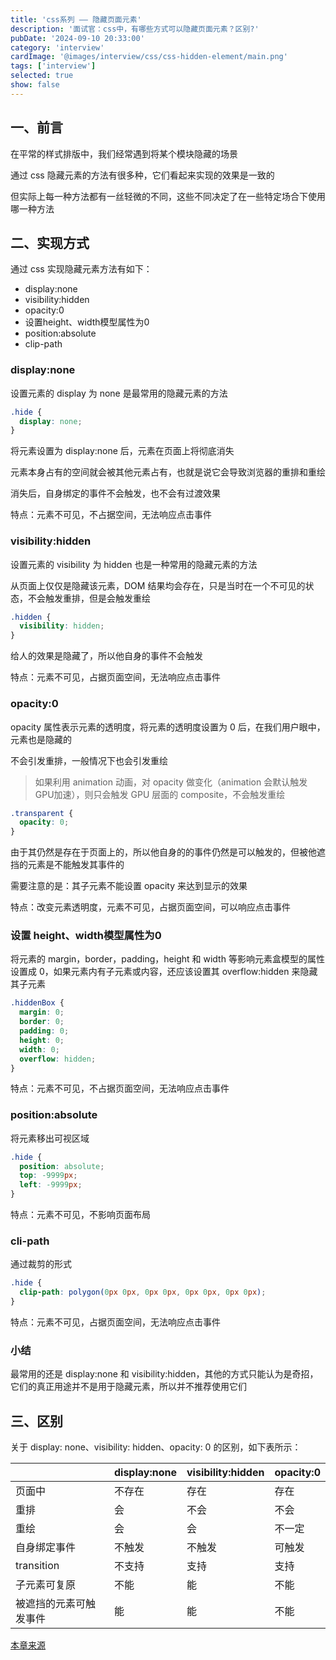 ```yaml
---
title: 'css系列 —— 隐藏页面元素'
description: '面试官：css中，有哪些方式可以隐藏页面元素？区别?'
pubDate: '2024-09-10 20:33:00'
category: 'interview'
cardImage: '@images/interview/css/css-hidden-element/main.png'
tags: ['interview']
selected: true
show: false
---
```


## 一、前言

在平常的样式排版中，我们经常遇到将某个模块隐藏的场景

通过 css 隐藏元素的方法有很多种，它们看起来实现的效果是一致的

但实际上每一种方法都有一丝轻微的不同，这些不同决定了在一些特定场合下使用哪一种方法

## 二、实现方式

通过 css 实现隐藏元素方法有如下：

- display:none
- visibility:hidden
- opacity:0
- 设置height、width模型属性为0
- position:absolute
- clip-path

### display:none

设置元素的 display 为 none 是最常用的隐藏元素的方法

```css
.hide {
  display: none;
}
```

将元素设置为 display:none 后，元素在页面上将彻底消失

元素本身占有的空间就会被其他元素占有，也就是说它会导致浏览器的重排和重绘

消失后，自身绑定的事件不会触发，也不会有过渡效果

特点：元素不可见，不占据空间，无法响应点击事件

### visibility:hidden

设置元素的 visibility 为 hidden 也是一种常用的隐藏元素的方法

从页面上仅仅是隐藏该元素，DOM 结果均会存在，只是当时在一个不可见的状态，不会触发重排，但是会触发重绘

```css
.hidden {
  visibility: hidden;
}
```

给人的效果是隐藏了，所以他自身的事件不会触发

特点：元素不可见，占据页面空间，无法响应点击事件

### opacity:0

opacity 属性表示元素的透明度，将元素的透明度设置为 0 后，在我们用户眼中，元素也是隐藏的

不会引发重排，一般情况下也会引发重绘

> 如果利用 animation 动画，对 opacity 做变化（animation 会默认触发GPU加速），则只会触发 GPU 层面的 composite，不会触发重绘

```css
.transparent {
  opacity: 0;
}
```

由于其仍然是存在于页面上的，所以他自身的的事件仍然是可以触发的，但被他遮挡的元素是不能触发其事件的

需要注意的是：其子元素不能设置 opacity 来达到显示的效果

特点：改变元素透明度，元素不可见，占据页面空间，可以响应点击事件

### 设置 height、width模型属性为0

将元素的 margin，border，padding，height 和 width 等影响元素盒模型的属性设置成 0，如果元素内有子元素或内容，还应该设置其 overflow:hidden 来隐藏其子元素

```css
.hiddenBox {
  margin: 0;
  border: 0;
  padding: 0;
  height: 0;
  width: 0;
  overflow: hidden;
}
```

特点：元素不可见，不占据页面空间，无法响应点击事件

### position:absolute

将元素移出可视区域

```css
.hide {
  position: absolute;
  top: -9999px;
  left: -9999px;
}
```

特点：元素不可见，不影响页面布局

### cli-path

通过裁剪的形式

```css
.hide {
  clip-path: polygon(0px 0px, 0px 0px, 0px 0px, 0px 0px);
}
```

特点：元素不可见，占据页面空间，无法响应点击事件

### 小结

最常用的还是 display:none 和 visibility:hidden，其他的方式只能认为是奇招，它们的真正用途并不是用于隐藏元素，所以并不推荐使用它们

## 三、区别

关于 display: none、visibility: hidden、opacity: 0 的区别，如下表所示：

|                        | display:none | visibility:hidden | opacity:0 |
| ---------------------- | ------------ | ----------------- | --------- |
| 页面中                 | 不存在       | 存在              | 存在      |
| 重排                   | 会           | 不会              | 不会      |
| 重绘                   | 会           | 会                | 不一定    |
| 自身绑定事件           | 不触发       | 不触发            | 可触发    |
| transition             | 不支持       | 支持              | 支持      |
| 子元素可复原           | 不能         | 能                | 不能      |
| 被遮挡的元素可触发事件 | 能           | 能                | 不能      |

[本章来源](https://vue3js.cn/interview/css/hide_attributes.html)
